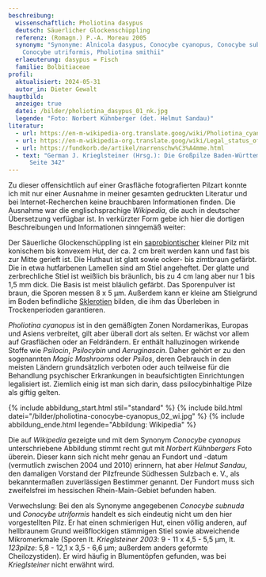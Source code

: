 ```yaml
---
beschreibung:
  wissenschaftlich: Pholiotina dasypus
  deutsch: Säuerlicher Glockenschüppling
  referenz: (Romagn.) P.-A. Moreau 2005
  synonym: "Synonyme: Alnicola dasypus, Conocybe cyanopus, Conocybe subnuda,
    Conocybe utriformis, Pholiotina smithii"
  erlaeuterung: dasypus = Fisch
  familie: Bolbitiaceae
profil:
  aktualisiert: 2024-05-31
  autor_in: Dieter Gewalt
hauptbild:
  anzeige: true
  datei: /bilder/pholiotina_dasypus_01_nk.jpg
  legende: "Foto: Norbert Kühnberger (det. Helmut Sandau)"
literatur:
  - url: https://en-m-wikipedia-org.translate.goog/wiki/Pholiotina_cyanopus?_x_tr_sl=en&_x_tr_tl=de&_x_tr_hl=de&_x_tr_pto=sc
  - url: https://en-m-wikipedia-org.translate.goog/wiki/Legal_status_of_psilocybin_mushrooms?_x_tr_sl=en&_x_tr_tl=de&_x_tr_hl=de&_x_tr_pto=sc
  - url: https://fundkorb.de/artikel/narrenschw%C3%A4mme.html
  - text: "German J. Krieglsteiner (Hrsg.): Die Großpilze Baden-Württembergs Band 4,
      Seite 342"
---
```

Zu dieser offensichtlich auf einer Grasfläche fotografierten Pilzart konnte ich mit nur einer Ausnahme in meiner gesamten gedruckten Literatur und bei Internet-Recherchen keine brauchbaren Informationen finden. Die Ausnahme war die englischsprachige *Wikipedia*, die auch in deutscher Übersetzung verfügbar ist. In verkürzter Form gebe ich hier die dortigen Beschreibungen und Informationen sinngemäß weiter:

Der Säuerliche Glockenschüppling ist ein [saprobiontischer](saprobiontisch "Glossar") kleiner Pilz mit konischem bis konvexem Hut, der ca. 2 cm breit werden kann und fast bis zur Mitte gerieft ist. Die Huthaut ist glatt sowie ocker- bis zimtbraun gefärbt. Die in etwa hutfarbenen Lamellen sind am Stiel angeheftet. Der glatte und zerbrechliche Stiel ist weißlich bis bräunlich, bis zu 4 cm lang aber nur 1 bis 1,5 mm dick. Die Basis ist meist bläulich gefärbt. Das Sporenpulver ist braun, die Sporen messen 8 x 5 µm. Außerdem kann er kleine am Stielgrund im Boden befindliche [Sklerotien](Sklerotium "Glossar") bilden, die ihm das Überleben in Trockenperioden garantieren.

*Pholiotina cyanopus* ist in den gemäßigten Zonen Nordamerikas, Europas und Asiens verbreitet, gilt aber überall dort als selten. Er wächst vor allem auf Grasflächen oder an Feldrändern. Er enthält halluzinogen wirkende Stoffe wie *Psilocin*, *Psilocybin* und *Aeruginascin*. Daher gehört er zu den sogenannten *Magic Mashrooms* oder *Psilos*, deren Gebrauch in den meisten Ländern grundsätzlich verboten oder auch teilweise für die Behandlung psychischer Erkrankungen in beaufsichtigten Einrichtungen legalisiert ist. Ziemlich einig ist man sich darin, dass psilocybinhaltige Pilze als giftig gelten.

{% include abbildung_start.html stil="standard" %}
{% include bild.html datei="/bilder/pholiotina-conocybe-cyanopus_02_wi.jpg" %}
{% include abbildung_ende.html legende="Abbildung: Wikipedia" %}

Die auf *Wikipedia* gezeigte und mit dem Synonym *Conocybe cyanopus* unterschriebene Abbildung stimmt recht gut mit *Norbert Kühnbergers* Foto überein. Dieser kann sich nicht mehr genau an Fundort und -datum (vermutlich zwischen 2004 und 2010) erinnern, hat aber *Helmut Sandau*, den damaligen Vorstand der Pilzfreunde Südhessen Sulzbach e. V., als bekanntermaßen zuverlässigen Bestimmer genannt. Der Fundort muss sich zweifelsfrei im hessischen Rhein-Main-Gebiet befunden haben.

Verwechslung: Bei den als Synonyme angegebenen *Conocybe subnuda* und *Conocybe utriformis* handelt es sich eindeutig nicht um den hier vorgestellten Pilz. Er hat einen schmierigen Hut, einen völlig anderen, auf hellbraunem Grund weißflockigen stämmigen Stiel sowie abweichende Mikromerkmale (Sporen lt. *Krieglsteiner 2003*: 9 - 11 x 4,5 - 5,5 µm, lt. *123pilze*: 5,8 - 12,1 x 3,5 - 6,6 µm; außerdem anders geformte Cheilozystiden). Er wird häufig in Blumentöpfen gefunden, was bei *Krieglsteiner* nicht erwähnt wird.